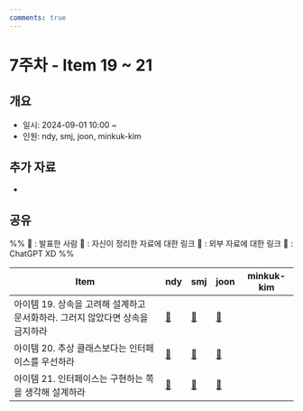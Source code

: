 ```yaml
---
comments: true
---
```

# 7주차 - Item 19 ~ 21

## 개요

- 일시: 2024-09-01 10:00 ~ 
- 인원: ndy, smj, joon, minkuk-kim

## 추가 자료
- 
## 공유
%% 
📢 : 발표한 사람
📄 : 자신이 정리한 자료에 대한 링크
🔗 : 외부 자료에 대한 링크
🤖 : ChatGPT XD
%%

| Item                                          | ndy                                | smj | joon | minkuk-kim |
| --------------------------------------------- | ---------------------------------- | --- | ---- | ---------- |
| 아이템 19. 상속을 고려해 설계하고 문서화하라. 그러지 않았다면 상속을 금지하라 | [📄](docs/chapter04/item19/ndy.md) | [📄](https://shinminjin.github.io/posts/item19/) |[📄](https://wonjoon.gitbook.io/joons-til/books/effective-java/item-19.-design-and-document-for-inheritance-or-else-prohibit-it)      |            |
| 아이템 20. 추상 클래스보다는 인터페이스를 우선하라                 | [📄](docs/chapter04/item20/ndy.md) | [📄](https://shinminjin.github.io/posts/item20/) |[📄](https://wonjoon.gitbook.io/joons-til/books/effective-java/item20.-prefer-interfaces-to-abstract-classes)      |            |
| 아이템 21. 인터페이스는 구현하는 쪽을 생각해 설계하라               | [🔗](https://ktaes.tistory.com/36) | [📄](https://shinminjin.github.io/posts/item21/) |[📄](https://wonjoon.gitbook.io/joons-til/books/effective-java/item21.-design-interfaces-with-implementations-in-mind)      |            |

